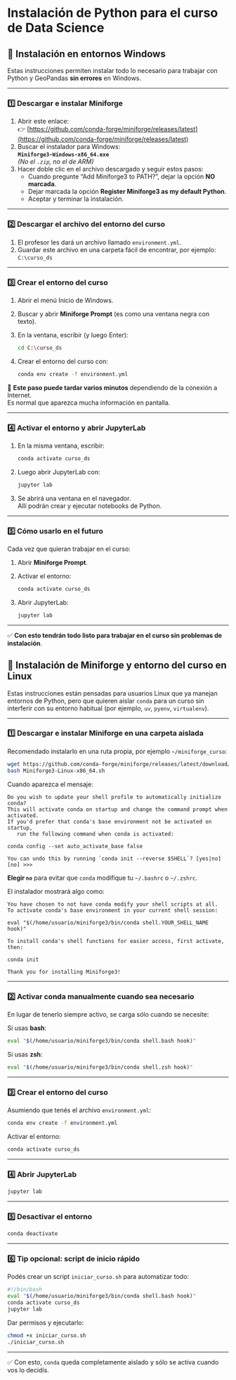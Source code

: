 # Instalación de Python para el curso de Data Science

## 📘 Instalación en entornos Windows

Estas instrucciones permiten instalar todo lo necesario para trabajar con Python y GeoPandas **sin errores** en Windows.

---

### 1️⃣ Descargar e instalar Miniforge

1. Abrir este enlace:  
   👉 [https://github.com/conda-forge/miniforge/releases/latest](https://github.com/conda-forge/miniforge/releases/latest)
2. Buscar el instalador para Windows:  
   **`Miniforge3-Windows-x86_64.exe`**  
   *(No el `.zip`, no el de ARM)*
3. Hacer doble clic en el archivo descargado y seguir estos pasos:
   - Cuando pregunte “Add Miniforge3 to PATH?”, dejar la opción **NO marcada**.
   - Dejar marcada la opción **Register Miniforge3 as my default Python**.
   - Aceptar y terminar la instalación.

---

### 2️⃣ Descargar el archivo del entorno del curso

1. El profesor les dará un archivo llamado `environment.yml`.
2. Guardar este archivo en una carpeta fácil de encontrar, por ejemplo:  
   `C:\curso_ds`

---

### 3️⃣ Crear el entorno del curso

1. Abrir el menú Inicio de Windows.
2. Buscar y abrir **Miniforge Prompt** (es como una ventana negra con texto).
3. En la ventana, escribir (y luego Enter):

   ```bash
   cd C:\curso_ds
   ```

4. Crear el entorno del curso con:

   ```bash
   conda env create -f environment.yml
   ```

📌 **Este paso puede tardar varios minutos** dependiendo de la conexión a Internet.  
Es normal que aparezca mucha información en pantalla.

---

### 4️⃣ Activar el entorno y abrir JupyterLab

1. En la misma ventana, escribir:

   ```bash
   conda activate curso_ds
   ```

2. Luego abrir JupyterLab con:

   ```bash
   jupyter lab
   ```

3. Se abrirá una ventana en el navegador.  
   Allí podrán crear y ejecutar notebooks de Python.

---

### 5️⃣ Cómo usarlo en el futuro

Cada vez que quieran trabajar en el curso:

1. Abrir **Miniforge Prompt**.
2. Activar el entorno:

   ```bash
   conda activate curso_ds
   ```

3. Abrir JupyterLab:

   ```bash
   jupyter lab
   ```

---

✅ **Con esto tendrán todo listo para trabajar en el curso sin problemas de instalación**.


## 🐧 Instalación de Miniforge y entorno del curso en Linux

Estas instrucciones están pensadas para usuarios Linux que ya manejan entornos de Python, pero que quieren aislar `conda` para un curso sin interferir con su entorno habitual (por ejemplo, `uv`, `pyenv`, `virtualenv`).

---

### 1️⃣ Descargar e instalar Miniforge en una carpeta aislada

Recomendado instalarlo en una ruta propia, por ejemplo `~/miniforge_curso`:

```bash
wget https://github.com/conda-forge/miniforge/releases/latest/download/Miniforge3-Linux-x86_64.sh
bash Miniforge3-Linux-x86_64.sh
```

Cuando aparezca el mensaje:

```
Do you wish to update your shell profile to automatically initialize conda?
This will activate conda on startup and change the command prompt when activated.
If you'd prefer that conda's base environment not be activated on startup,
   run the following command when conda is activated:

conda config --set auto_activate_base false

You can undo this by running `conda init --reverse $SHELL`? [yes|no]
[no] >>>
```

**Elegir `no`** para evitar que `conda` modifique tu `~/.bashrc` o `~/.zshrc`.

El instalador mostrará algo como:

```
You have chosen to not have conda modify your shell scripts at all.
To activate conda's base environment in your current shell session:

eval "$(/home/usuario/miniforge3/bin/conda shell.YOUR_SHELL_NAME hook)" 

To install conda's shell functions for easier access, first activate, then:

conda init

Thank you for installing Miniforge3!
```

---

### 2️⃣ Activar conda manualmente cuando sea necesario

En lugar de tenerlo siempre activo, se carga sólo cuando se necesite:

Si usas **bash**:
```bash
eval "$(/home/usuario/miniforge3/bin/conda shell.bash hook)"
```

Si usas **zsh**:
```bash
eval "$(/home/usuario/miniforge3/bin/conda shell.zsh hook)"
```

---

### 3️⃣ Crear el entorno del curso

Asumiendo que tenés el archivo `environment.yml`:

```bash
conda env create -f environment.yml
```

Activar el entorno:
```bash
conda activate curso_ds
```

---

### 4️⃣ Abrir JupyterLab

```bash
jupyter lab
```

---

### 5️⃣ Desactivar el entorno

```bash
conda deactivate
```

---

### 6️⃣ Tip opcional: script de inicio rápido

Podés crear un script `iniciar_curso.sh` para automatizar todo:

```bash
#!/bin/bash
eval "$(/home/usuario/miniforge3/bin/conda shell.bash hook)"
conda activate curso_ds
jupyter lab
```

Dar permisos y ejecutarlo:
```bash
chmod +x iniciar_curso.sh
./iniciar_curso.sh
```

---

✅ Con esto, `conda` queda completamente aislado y sólo se activa cuando vos lo decidís.